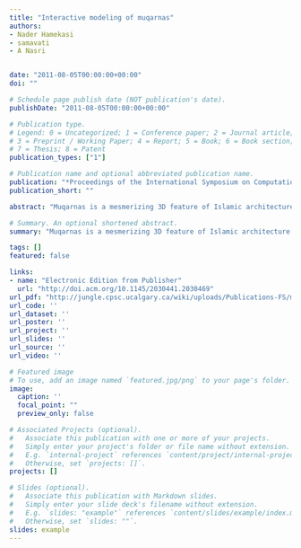 ```yaml
---
title: "Interactive modeling of muqarnas"
authors:
- Nader Hamekasi
- samavati
- A Nasri


date: "2011-08-05T00:00:00+00:00"
doi: ""

# Schedule page publish date (NOT publication's date).
publishDate: "2011-08-05T00:00:00+00:00"

# Publication type.
# Legend: 0 = Uncategorized; 1 = Conference paper; 2 = Journal article;
# 3 = Preprint / Working Paper; 4 = Report; 5 = Book; 6 = Book section;
# 7 = Thesis; 8 = Patent
publication_types: ["1"]

# Publication name and optional abbreviated publication name.
publication: "*Proceedings of the International Symposium on Computational Aesthetics in Graphics, Visualization, and Imaging (ACM)*"
publication_short: ""

abstract: "Muqarnas is a mesmerizing 3D feature of Islamic architecture that exhibit intricate geometry. Such designs are composed of several basic structures combined in successive layers, producing complicated 3D surfaces. In this paper we propose a new approach for interactive modelling of muqarnas based on their layered structure. As a guidance for the modeling workflow, floor plans are used. We also discuss how to edit the resulting models and how to automatically generate new forms."

# Summary. An optional shortened abstract.
summary: "Muqarnas is a mesmerizing 3D feature of Islamic architecture that exhibit intricate geometry. Such designs are composed of several basic structures combined in successive layers, producing complicated 3D surfaces. In this paper we propose a new approach for interactive modelling of muqarnas based on their layered structure. As a guidance for the modeling workflow, floor plans are used. We also discuss how to edit the resulting models and how to automatically generate new forms...."

tags: []
featured: false

links:
- name: "Electronic Edition from Publisher"
  url: "http://doi.acm.org/10.1145/2030441.2030469"
url_pdf: "http://jungle.cpsc.ucalgary.ca/wiki/uploads/Publications-FS/modeling-muqarnas-cae2011-hamekasi.pdf"
url_code: ''
url_dataset: ''
url_poster: ''
url_project: ''
url_slides: ''
url_source: ''
url_video: ''

# Featured image
# To use, add an image named `featured.jpg/png` to your page's folder. 
image:
  caption: ''
  focal_point: ""
  preview_only: false

# Associated Projects (optional).
#   Associate this publication with one or more of your projects.
#   Simply enter your project's folder or file name without extension.
#   E.g. `internal-project` references `content/project/internal-project/index.md`.
#   Otherwise, set `projects: []`.
projects: []

# Slides (optional).
#   Associate this publication with Markdown slides.
#   Simply enter your slide deck's filename without extension.
#   E.g. `slides: "example"` references `content/slides/example/index.md`.
#   Otherwise, set `slides: ""`.
slides: example
---
```

